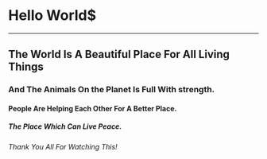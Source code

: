 # Hello World$
---
## The World Is A Beautiful Place For All Living Things
### And The Animals On the Planet Is Full With strength.
#### People Are Helping Each Other For A Better Place.
##### The Place Which Can Live Peace.
###### Thank You All For Watching This!
